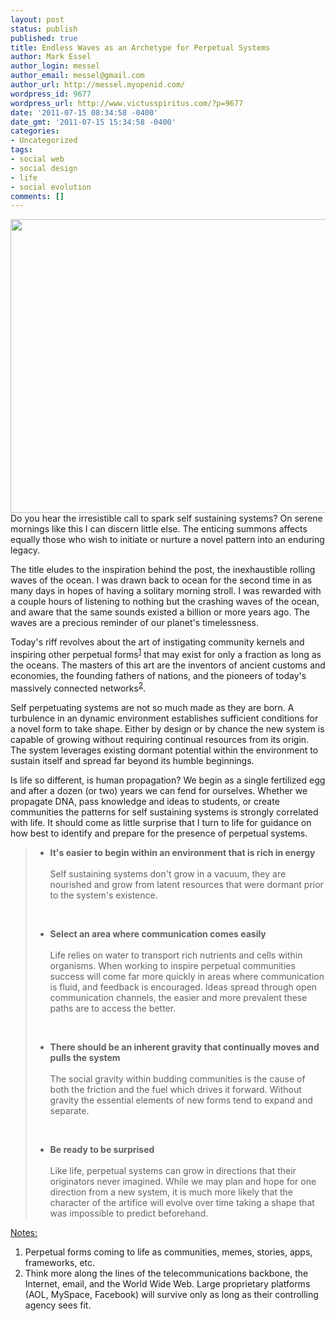 ```yaml
---
layout: post
status: publish
published: true
title: Endless Waves as an Archetype for Perpetual Systems
author: Mark Essel
author_login: messel
author_email: messel@gmail.com
author_url: http://messel.myopenid.com/
wordpress_id: 9677
wordpress_url: http://www.victusspiritus.com/?p=9677
date: '2011-07-15 08:34:58 -0400'
date_gmt: '2011-07-15 15:34:58 -0400'
categories:
- Uncategorized
tags:
- social web
- social design
- life
- social evolution
comments: []
---
```

<p><a href="http://www.victusspiritus.com/wp-content/uploads/2011/07/ocean_waves_morning_sky.jpg"><img src="http://www.victusspiritus.com/wp-content/uploads/2011/07/ocean_waves_morning_sky-1024x764.jpg" alt="" title="ocean_waves_morning_sky" width="630" height="470" class="aligncenter size-large wp-image-9679" /></a><br />
Do you hear the irresistible call to spark self sustaining systems? On serene mornings like this I can discern little else. The enticing summons affects equally those who wish to initiate or nurture a novel pattern into an enduring legacy.</p>
<p>The title eludes to the inspiration behind the post, the inexhaustible rolling waves of the ocean. I was drawn back to ocean for the second time in as many days in hopes of having a solitary morning stroll. I was rewarded with a couple hours of listening to nothing but the crashing waves of the ocean, and aware that the same sounds existed a billion or more years ago. The waves are a precious reminder of our planet's timelessness.</p>
<p>Today's riff revolves about the art of instigating community kernels and inspiring other perpetual forms<sup><a href="#notes">1</a></sup> that may exist for only a fraction as long as the oceans. The masters of this art are the inventors of ancient customs and economies, the founding fathers of nations, and the pioneers of today's massively connected networks<sup><a href="#notes">2</a></sup>.</p>
<p>Self perpetuating systems are not so much made as they are born. A turbulence in an dynamic environment establishes sufficient conditions for a novel form to take shape. Either by design or by chance the new system is capable of growing without requiring continual resources from its origin. The system leverages existing dormant potential within the environment to sustain itself and spread far beyond its humble beginnings.</p>
<p>Is life so different, is human propagation? We begin as a single fertilized egg and after a dozen (or two) years we can fend for ourselves. Whether we propagate DNA, pass knowledge and ideas to students, or create communities the patterns for self sustaining systems is strongly correlated with life. It should come as little surprise that I turn to life for guidance on how best to identify and prepare for the presence of perpetual systems.</p>
<blockquote>
<ul>
<li><b>It's easier to begin within an environment that is rich in energy</b><br/><br />
Self sustaining systems don't grow in a vacuum, they are nourished and grow from latent resources that were dormant prior to the system's existence.
</li>
<p><br/></p>
<li><b>Select an area where communication comes easily</b><br/><br />
Life relies on water to transport rich nutrients and cells within organisms. When working to inspire perpetual communities success will come far more quickly in areas where communication is fluid, and feedback is encouraged. Ideas spread through open communication channels, the easier and more prevalent these paths are to access the better.
</li>
<p><br/></p>
<li><b>There should be an inherent gravity that continually moves and pulls the system</b><br/><br />
The social gravity within budding communities is the cause of both the friction and the fuel which drives it forward. Without gravity the essential elements of new forms tend to expand and separate.
</li>
<p><br/></p>
<li><b>Be ready to be surprised</b><br/><br />
Like life, perpetual systems can grow in directions that their originators never imagined. While we may plan and hope for one direction from a new system, it is much more likely that the character of the artifice will evolve over time taking a shape that was impossible to predict beforehand.
</li>
</ul>
</blockquote>
<p><a href="#notes" id="notes">Notes:</a></p>
<ol>
<li>Perpetual forms coming to life as communities, memes, stories, apps, frameworks, etc.</li>
<li>Think more along the lines of the telecommunications backbone, the Internet, email, and the World Wide Web. Large proprietary platforms (AOL, MySpace, Facebook) will survive only as long as their controlling agency sees fit.</li>
</ol>

